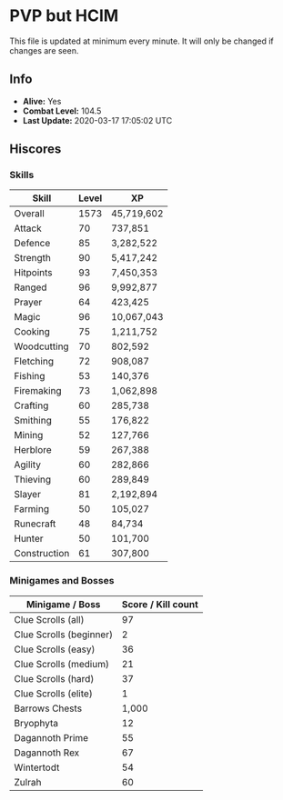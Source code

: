 # PVP but HCIM

This file is updated at minimum every minute. It will only be changed if changes are seen.

## Info

 - **Alive:** Yes
 - **Combat Level:** 104.5
 - **Last Update:** 2020-03-17 17:05:02 UTC

## Hiscores

### Skills

| Skill | Level | XP |
|--|--|--|
| Overall | 1573 | 45,719,602 |
| Attack | 70 | 737,851 |
| Defence | 85 | 3,282,522 |
| Strength | 90 | 5,417,242 |
| Hitpoints | 93 | 7,450,353 |
| Ranged | 96 | 9,992,877 |
| Prayer | 64 | 423,425 |
| Magic | 96 | 10,067,043 |
| Cooking | 75 | 1,211,752 |
| Woodcutting | 70 | 802,592 |
| Fletching | 72 | 908,087 |
| Fishing | 53 | 140,376 |
| Firemaking | 73 | 1,062,898 |
| Crafting | 60 | 285,738 |
| Smithing | 55 | 176,822 |
| Mining | 52 | 127,766 |
| Herblore | 59 | 267,388 |
| Agility | 60 | 282,866 |
| Thieving | 60 | 289,849 |
| Slayer | 81 | 2,192,894 |
| Farming | 50 | 105,027 |
| Runecraft | 48 | 84,734 |
| Hunter | 50 | 101,700 |
| Construction | 61 | 307,800 |

### Minigames and Bosses

| Minigame / Boss | Score / Kill count |
|--|--|
| Clue Scrolls (all) | 97 |
| Clue Scrolls (beginner) | 2 |
| Clue Scrolls (easy) | 36 |
| Clue Scrolls (medium) | 21 |
| Clue Scrolls (hard) | 37 |
| Clue Scrolls (elite) | 1 |
| Barrows Chests | 1,000 |
| Bryophyta | 12 |
| Dagannoth Prime | 55 |
| Dagannoth Rex | 67 |
| Wintertodt | 54 |
| Zulrah | 60 |
